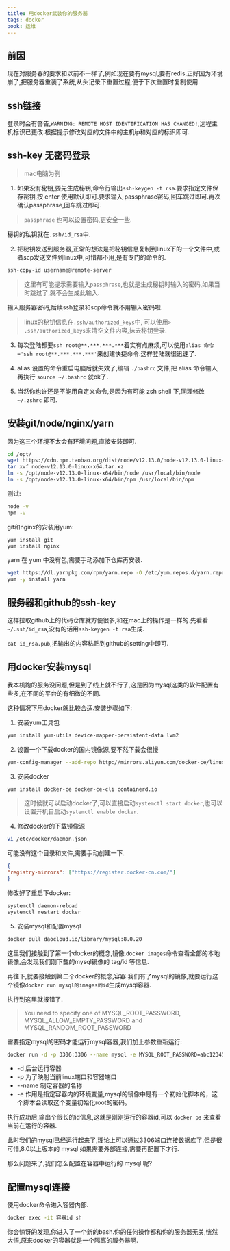 ```yaml
---
title: 用docker武装你的服务器
tags: docker
book: 运维
---
```


## 前因

现在对服务器的要求和以前不一样了,例如现在要有mysql,要有redis,正好因为环境崩了,把服务器重装了系统,从头记录下重置过程,便于下次重置时复制使用.

## ssh链接

登录时会有警告,`WARNING: REMOTE HOST IDENTIFICATION HAS CHANGED!`,远程主机标识已更改.根据提示修改对应的文件中的主机ip和对应的标识即可.

## ssh-key 无密码登录

> mac电脑为例

1. 如果没有秘钥,要先生成秘钥,命令行输出`ssh-keygen -t rsa`.要求指定文件保存密钥,按 enter 使用默认即可.要求输入 passphrase密码,回车跳过即可.再次确认passphrase,回车跳过即可.

> `passphrase` 也可以设置密码,更安全一些.

秘钥的私钥就在`.ssh/id_rsa`中.

2. 把秘钥发送到服务器,正常的想法是把秘钥信息复制到linux下的一个文件中,或者scp发送文件到linux中,可惜都不用,是有专门的命令的.

```sh
ssh-copy-id username@remote-server
```

> 这里有可能提示需要输入`passphrase`,也就是生成秘钥时输入的密码,如果当时跳过了,就不会生成此输入.

输入服务器密码,后续ssh登录和scp命令就不用输入密码啦.

> linux的秘钥信息在`.ssh/authorized_keys`中, 可以使用`> .ssh/authorized_keys`来清空文件内容,抹去秘钥登录.

3. 每次登陆都要`ssh root@**.***.***.***`着实有点麻烦,可以使用`alias 命令='ssh root@**.***.***.***'`来创建快捷命令.这样登陆就很迅速了.

4. alias 设置的命令重启电脑后就失效了,编辑 `./bashrc` 文件,把 alias 命令输入,再执行 `source ~/.bashrc` 就ok了.

5. 当然你也许还是不能用自定义命令,是因为有可能 zsh shell 下,同理修改 `~/.zshrc` 即可.

## 安装git/node/nginx/yarn

因为这三个环境不太会有环境问题,直接安装即可.

```sh
cd /opt/
wget https://cdn.npm.taobao.org/dist/node/v12.13.0/node-v12.13.0-linux-x64.tar.xz
tar xvf node-v12.13.0-linux-x64.tar.xz
ln -s /opt/node-v12.13.0-linux-x64/bin/node /usr/local/bin/node
ln -s /opt/node-v12.13.0-linux-x64/bin/npm /usr/local/bin/npm
```

测试:

```sh
node -v
npm -v
```

git和nginx的安装用yum:

```sh
yum install git
yum install nginx
```

yarn 在 yum 中没有包,需要手动添加下仓库再安装.

```sh
wget https://dl.yarnpkg.com/rpm/yarn.repo -O /etc/yum.repos.d/yarn.repo
yum -y install yarn
```

## 服务器和github的ssh-key

这样拉取github上的代码仓库就方便很多,和在mac上的操作是一样的.先看看`~/.ssh/id_rsa`,没有的话用`ssh-keygen -t rsa`生成.

`cat id_rsa.pub`,把输出的内容粘贴到github的setting中即可.

## 用docker安装mysql

我本机跑的服务没问题,但是到了线上就不行了,这是因为mysql这类的软件配置有些多,在不同的平台的有细微的不同.

这种情况下用docker就比较合适.安装步骤如下:

1. 安装yum工具包

```sh
yum install yum-utils device-mapper-persistent-data lvm2
```

2. 设置一个下载docker的国内镜像源,要不然下载会很慢

```sh
yum-config-manager --add-repo http://mirrors.aliyun.com/docker-ce/linux/centos/docker-ce.repo
```

3. 安装docker

```sh
yum install docker-ce docker-ce-cli containerd.io
```

> 这时候就可以启动docker了,可以直接启动`systemctl start docker`,也可以设置开机自启动`systemctl enable docker`.

4. 修改docker的下载镜像源

```sh
vi /etc/docker/daemon.json
```

可能没有这个目录和文件,需要手动创建一下.

```json
{
"registry-mirrors": ["https://register.docker-cn.com/"]
}
```

修改好了重启下docker:

```sh
systemctl daemon-reload
systemctl restart docker
```

5. 安装mysql和配置mysql

```sh
docker pull daocloud.io/library/mysql:8.0.20
```

这里我们接触到了第一个docker的概念,镜像.`docker images`命令查看全部的本地镜像,会发现我们刚下载的mysql镜像的 tag/id 等信息.

再往下,就要接触到第二个docker的概念,容器.我们有了mysql的镜像,就要运行这个镜像`docker run mysql的images的id`生成mysql容器.

执行到这里就报错了.

> You need to specify one of MYSQL_ROOT_PASSWORD, MYSQL_ALLOW_EMPTY_PASSWORD and MYSQL_RANDOM_ROOT_PASSWORD

需要指定mysql的密码才能运行mysql容器,我们加上参数重新运行:

```sh
docker run -d -p 3306:3306 --name mysql -e MYSQL_ROOT_PASSWORD=abc123456 镜像id
```

* -d 后台运行容器
* -p 为了映射当前linux端口和容器端口
* --name 制定容器的名称
* -e 作用是指定容器内的环境变量,mysql的镜像中是有一个初始化脚本的，这个脚本会读取这个变量初始化root的密码。

执行成功后,输出个很长的id信息,这就是刚刚运行的容器id,可以 `docker ps` 来查看当前在运行的容器.

此时我们的mysql已经运行起来了,理论上可以通过3306端口连接数据库了.但是很可惜,8.0以上版本的 mysql 如果需要外部连接,需要再配置下才行.

那么问题来了,我们怎么配置在容器中运行的 mysql 呢?

## 配置mysql连接

使用docker命令进入容器内部.

```sh
docker exec -it 容器id sh
```

你会惊讶的发现,你进入了一个新的bash.你的任何操作都和你的服务器无关,恍然大悟,原来docker的容器就是一个隔离的服务器啊.